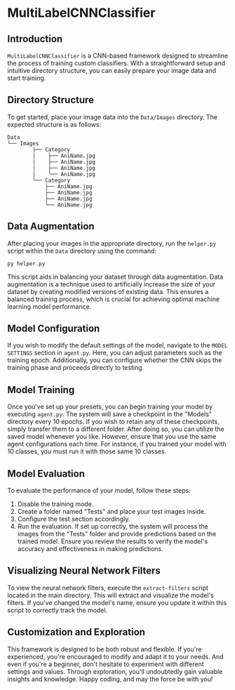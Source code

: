 # MultiLabelCNNClassifier

## Introduction
`MultiLabelCNNClassifier` is a CNN-based framework designed to streamline the process of training custom classifiers. With a straightforward setup and intuitive directory structure, you can easily prepare your image data and start training.

## Directory Structure
To get started, place your image data into the `Data/Images` directory. The expected structure is as follows:

```
Data
└── Images
        ├── Category
        |    ├── AniName.jpg
        |    ├── AniName.jpg
        |    ├── AniName.jpg
        |    └── AniName.jpg
        └── Category
            ├── AniName.jpg
            ├── AniName.jpg
            ├── AniName.jpg
            └── AniName.jpg
```

## Data Augmentation
After placing your images in the appropriate directory, run the `helper.py` script within the `Data` directory using the command:

```
py helper.py
```

This script aids in balancing your dataset through data augmentation. Data augmentation is a technique used to artificially increase the size of your dataset by creating modified versions of existing data. This ensures a balanced training process, which is crucial for achieving optimal machine learning model performance.

## Model Configuration
If you wish to modify the default settings of the model, navigate to the `MODEL SETTINGS` section in `agent.py`. Here, you can adjust parameters such as the training epoch. Additionally, you can configure whether the CNN skips the training phase and proceeds directly to testing.

## Model Training
Once you've set up your presets, you can begin training your model by executing `agent.py`. The system will save a checkpoint in the "Models" directory every 10 epochs. If you wish to retain any of these checkpoints, simply transfer them to a different folder. After doing so, you can utilize the saved model whenever you like. However, ensure that you use the same agent configurations each time. For instance, if you trained your model with 10 classes, you must run it with those same 10 classes.

## Model Evaluation

To evaluate the performance of your model, follow these steps:

1. Disable the training mode.
2. Create a folder named "Tests" and place your test images inside.
3. Configure the test section accordingly.
4. Run the evaluation. If set up correctly, the system will process the images from the "Tests" folder and provide predictions based on the trained model. Ensure you review the results to verify the model's accuracy and effectiveness in making predictions.

## Visualizing Neural Network Filters
To view the neural network filters, execute the `extract-filters` script located in the main directory. This will extract and visualize the model's filters. If you've changed the model's name, ensure you update it within this script to correctly track the model.

## Customization and Exploration
This framework is designed to be both robust and flexible. If you're experienced, you're encouraged to modify and adapt it to your needs. And even if you're a beginner, don't hesitate to experiment with different settings and values. Through exploration, you'll undoubtedly gain valuable insights and knowledge. Happy coding, and may the force be with you!
